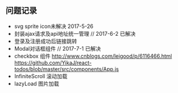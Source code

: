## 问题记录
- svg sprite icon未解决   2017-5-26
- 封装ajax请求及api地址统一管理   // 2017-6-2 已解决
- 登录及注册成功后链接跳转
- Modal对话框组件        // 2017-7-1 已解决
- checkbox 组件   http://www.cnblogs.com/leigood/p/6116466.html   https://github.com/YikaJ/react-todos/blob/master/src/components/App.js
- InfiniteScroll 滚动加载
- lazyLoad 图片加载
